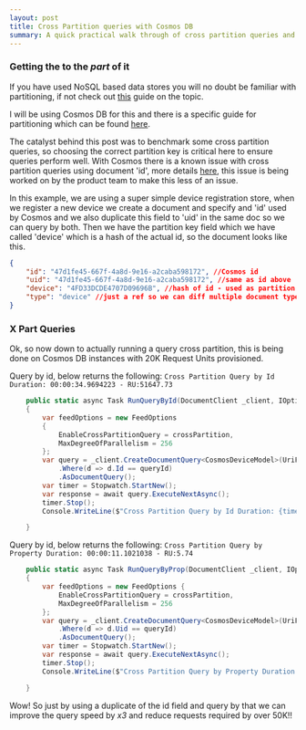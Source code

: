 ```yaml
---
layout: post
title: Cross Partition queries with Cosmos DB
summary: A quick practical walk through of cross partition queries and how to do it right
---
```


### Getting the to the *part* of it

If you have used NoSQL based data stores you will no doubt be familiar with partitioning, if not check out [this](https://docs.microsoft.com/en-us/azure/architecture/best-practices/data-partitioning) guide on the topic.

I will be using Cosmos DB for this and there is a specific guide for partitioning which can be found [here](https://docs.microsoft.com/en-us/azure/cosmos-db/partition-data).

The catalyst behind this post was to benchmark some cross partition queries, so choosing the correct partition key is critical here to ensure queries perform well. With Cosmos there is a known issue with cross partition queries using document 'id', more details [here](https://stackoverflow.com/questions/47208981/retrieving-a-document-by-id-is-slow-across-partitions-in-cosmos-db), this issue is being worked on by the product team to make this less of an issue.

In this example, we are using a super simple device registration store, when we register a new device we create a document and specify and 'id' used by Cosmos and we also duplicate this field to 'uid' in the same doc so we can query by both. Then we have the partition key field which we have called 'device' which is a hash of the actual id, so the document looks like this.

```json
{
    "id": "47d1fe45-667f-4a8d-9e16-a2caba598172", //Cosmos id
    "uid": "47d1fe45-667f-4a8d-9e16-a2caba598172", //same as id above
    "device": "4FD33DCDE4707D09696B", //hash of id - used as partition key
    "type": "device" //just a ref so we can diff multiple document types in the same collection
}
```

### X Part Queries

Ok, so now down to actually running a query cross partition, this is being done on Cosmos DB instances with 20K Request Units provisioned.

Query by id, below returns the following:
`Cross Partition Query by Id Duration: 00:00:34.9694223 - RU:51647.73`

```csharp
    public static async Task RunQueryById(DocumentClient _client, IOptions<CosmosConfig> _cosmosConfig, string queryId, bool crossPartition = false)
    {
        var feedOptions = new FeedOptions
        {
            EnableCrossPartitionQuery = crossPartition,
            MaxDegreeOfParallelism = 256
        };
        var query = _client.CreateDocumentQuery<CosmosDeviceModel>(UriFactory.CreateDocumentCollectionUri(_cosmosConfig.Value.DatabaseName, _cosmosConfig.Value.CollectionName), feedOptions)
            .Where(d => d.Id == queryId)
            .AsDocumentQuery();
        var timer = Stopwatch.StartNew();
        var response = await query.ExecuteNextAsync();
        timer.Stop();
        Console.WriteLine($"Cross Partition Query by Id Duration: {timer.Elapsed} - RU:{response.RequestCharge}");

    }
```

Query by id, below returns the following:
`Cross Partition Query by Property Duration: 00:00:11.1021038 - RU:5.74`

```csharp
    public static async Task RunQueryByProp(DocumentClient _client, IOptions<CosmosConfig> _cosmosConfig, string queryId, bool crossPartition = false)
    {
        var feedOptions = new FeedOptions {
            EnableCrossPartitionQuery = crossPartition,
            MaxDegreeOfParallelism = 256
        };
        var query = _client.CreateDocumentQuery<CosmosDeviceModel>(UriFactory.CreateDocumentCollectionUri(_cosmosConfig.Value.DatabaseName, _cosmosConfig.Value.CollectionName), feedOptions)
            .Where(d => d.Uid == queryId)
            .AsDocumentQuery();
        var timer = Stopwatch.StartNew();
        var response = await query.ExecuteNextAsync();
        timer.Stop();
        Console.WriteLine($"Cross Partition Query by Property Duration: {timer.Elapsed} - RU:{response.RequestCharge}");

    }
```

Wow! So just by using a duplicate of the id field and query by that we can improve the query speed by *x3* and reduce requests required by over 50K!!